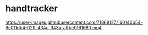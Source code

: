 # handtracker
https://user-images.githubusercontent.com/71868127/160140654-6c011db4-02ff-434c-943a-affbe0161680.mp4

